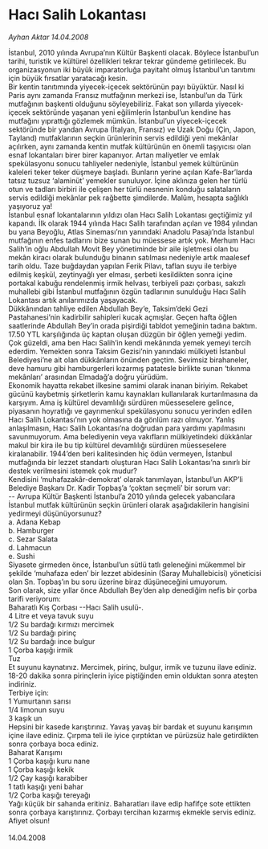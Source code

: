 # Hacı Salih Lokantası

*Ayhan Aktar 14.04.2008*

<div class="taraf_structure_2col_1zq">
<div class="margen_n">



 <p>İstanbul, 2010 yılında Avrupa’nın Kültür Başkenti olacak. Böylece İstanbul’un tarihi, turistik ve kültürel özellikleri tekrar tekrar gündeme getirilecek. Bu organizasyonun iki büyük imparatorluğa payitaht olmuş İstanbul’un tanıtımı için büyük fırsatlar yaratacağı kesin.<br/>
Bir kentin tanıtımında yiyecek-içecek sektörünün payı büyüktür. Nasıl ki Paris aynı zamanda Fransız mutfağının merkezi ise, İstanbul’un da Türk mutfağının başkenti olduğunu söyleyebiliriz. Fakat son yıllarda yiyecek-içecek sektöründe yaşanan yeni eğilimlerin İstanbul’un kendine has mutfağını yıprattığı gözlemek mümkün. İstanbul’un yiyecek-içecek sektöründe bir yandan Avrupa (İtalyan, Fransız) ve Uzak Doğu (Çin, Japon, Tayland) mutfaklarının seçkin ürünlerinin servis edildiği yeni mekânlar açılırken, aynı zamanda kentin mutfak kültürünün en önemli taşıyıcısı olan esnaf lokantaları birer birer kapanıyor. Artan maliyetler ve emlak spekülasyonu sonucu tahliyeler nedeniyle, İstanbul yemek kültürünün kaleleri teker teker düşmeye başladı. Bunların yerine açılan Kafe-Bar’larda tatsız tuzsuz ‘alaminüt’ yemekler sunuluyor. İçine aklınıza gelen her türlü otun ve tadları birbiri ile çelişen her türlü nesnenin konduğu salataların servis edildiği mekânlar pek rağbette şimdilerde. Malûm, hesapta sağlıklı yaşıyoruz ya!<br/>
İstanbul esnaf lokantalarının yıldızı olan Hacı Salih Lokantası geçtiğimiz yıl kapandı. İlk olarak 1944 yılında Hacı Salih tarafından açılan ve 1984 yılından bu yana Beyoğlu, Atlas Sineması’nın yanındaki Anadolu Pasajı’nda İstanbul mutfağının enfes tadlarını bize sunan bu müessese artık yok. Merhum Hacı Salih’in oğlu Abdullah Movit Bey yönetiminde bir aile işletmesi olan bu mekân kiracı olarak bulunduğu binanın satılması nedeniyle artık maalesef tarih oldu. Taze buğdaydan yapılan Ferik Pilavı, taflan suyu ile terbiye edilmiş keşkül, zeytinyağlı yer elması, şerbeti kesildikten sonra içine portakal kabuğu rendelenmiş irmik helvası, terbiyeli pazı çorbası, sakızlı muhallebi gibi İstanbul mutfağının özgün tadlarının sunulduğu Hacı Salih Lokantası artık anılarımızda yaşayacak.<br/>
Dükkânından tahliye edilen Abdullah Bey’e, Taksim’deki Gezi Pastahanesi’nin kadirbilir sahipleri kucak açmışlar. Geçen hafta öğlen saatlerinde Abdullah Bey’in orada pişirdiği tabldot yemeğinin tadına baktım. 17.50 YTL karşılığında üç kaptan oluşan düzgün bir öğlen yemeği yedim. Çok güzeldi, ama ben Hacı Salih’in kendi mekânında yemek yemeyi tercih ederdim. Yemekten sonra Taksim Gezisi’nin yanındaki mülkiyeti İstanbul Belediyesi’ne ait olan dükkânların önünden geçtim. Sevimsiz birahaneler, deve hamuru gibi hamburgerleri kızarmış patatesle birlikte sunan ‘tıkınma mekânları’ arasından Elmadağ’a doğru yürüdüm. <br/>
Ekonomik hayatta rekabet ilkesine samimi olarak inanan biriyim. Rekabet gücünü kaybetmiş şirketlerin kamu kaynakları kullanılarak kurtarılmasına da karşıyım. Ama iş kültürel devamlılığı sürdüren müesseselere gelince, piyasanın hoyratlığı ve gayrımenkul spekülasyonu sonucu yerinden edilen Hacı Salih Lokantası’nın yok olmasına da gönlüm razı olmuyor. Yanlış anlaşılmasın, Hacı Salih Lokantası’na doğrudan para yardımı yapılmasını savunmuyorum. Ama belediyenin veya vakıfların mülkiyetindeki dükkânlar makul bir kira ile bu tip kültürel devamlılığı sürdüren müesseselere kiralanabilir. 1944’den beri kalitesinden hiç ödün vermeyen, İstanbul mutfağında bir lezzet standartı oluşturan Hacı Salih Lokantası’na sınırlı bir destek verilmesini istemek çok mudur? <br/>
Kendisini ‘muhafazakâr-demokrat’ olarak tanımlayan, İstanbul’un AKP’li Belediye Başkanı Dr. Kadir Topbaş’a ‘çoktan seçmeli’ bir sorum var:<br/>
-- Avrupa Kültür Başkenti İstanbul’a 2010 yılında gelecek yabancılara İstanbul mutfak kültürünün seçkin ürünleri olarak aşağıdakilerin hangisini yedirmeyi düşünüyorsunuz?<br/>
a. Adana Kebap   <br/>
b. Hamburger   <br/>
c. Sezar Salata      <br/>
d. Lahmacun   <br/>
e. Sushi<br/>
Siyasete girmeden önce, İstanbul’un sütlü tatlı geleneğini mükemmel bir şekilde ‘muhafaza eden’ bir lezzet abidesinin (Saray Muhallebicisi) yöneticisi olan Sn. Topbaş’ın bu soru üzerine biraz düşüneceğini umuyorum.<br/>
Son olarak, size yıllar önce Abdullah Bey’den alıp denediğim nefis bir çorba tarifi veriyorum:<br/>
Baharatlı Kış Çorbası --Hacı Salih usulü-.<br/>
4 Litre et veya tavuk suyu<br/>
1/2 Su bardağı kırmızı mercimek<br/>
1/2 Su bardağı pirinç      <br/>
1/2 Su bardağı ince bulgur<br/>
1 Çorba kaşığı irmik      <br/>
Tuz<br/>
Et suyunu kaynatınız. Mercimek, pirinç, bulgur, irmik ve tuzunu ilave ediniz. 18-20 dakika sonra pirinçlerin iyice piştiğinden emin olduktan sonra ateşten indiriniz. <br/>
Terbiye için:<br/>
1 Yumurtanın sarısı      <br/>
1/4 limonun suyu      <br/>
3 kaşık un<br/>
Hepsini bir kasede karıştırınız. Yavaş yavaş bir bardak et suyunu karışımın içine ilave ediniz. Çırpma teli ile iyice çırptıktan ve pürüzsüz hale getirdikten sonra çorbaya boca ediniz.<br/>
Baharat Karışımı<br/>
1 Çorba kaşığı kuru nane   <br/>
1 Çorba kaşığı kekik<br/>
1/2 Çay kaşığı karabiber   <br/>
1 tatlı kaşığı yeni bahar<br/>
1/2 Çorba kaşığı tereyağı<br/>
Yağı küçük bir sahanda eritiniz. Baharatları ilave edip hafifçe sote ettikten sonra çorbaya karıştırınız. Çorbayı tercihan kızarmış ekmekle servis ediniz. Afiyet olsun!<br/>
<br/>
14.04.2008</p>

<br/>


<div id="taraf_not">
</div>

</div>


</div>
